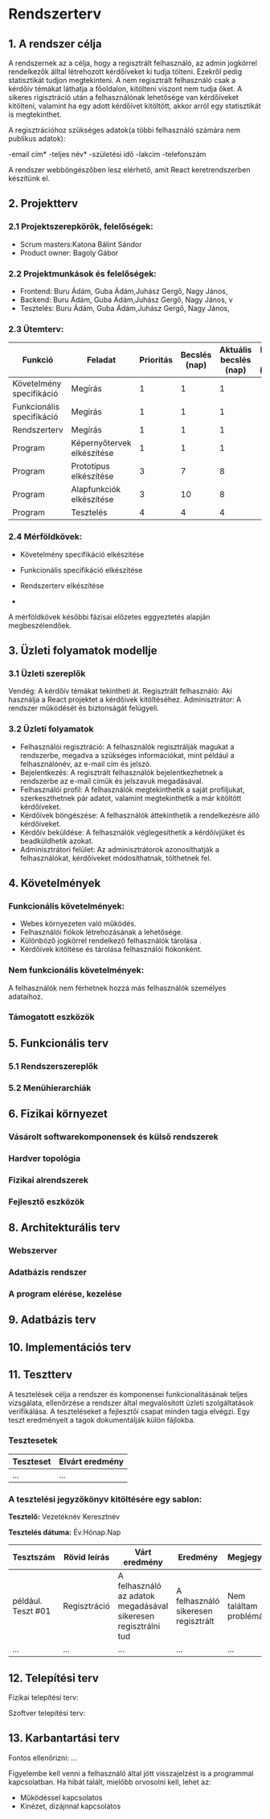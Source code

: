 # Rendszerterv
## 1. A rendszer célja

A rendszernek az a célja, hogy a regisztrált felhasználó, az admin jogkörrel rendelkezők álltal létrehozott kérdőíveket ki tudja tölteni.
Ezekről pedig statisztikát tudjon megtekinteni.
A nem regisztrált felhasználó csak a kérdőív témákat láthatja a főoldalon, kitölteni viszont nem tudja őket.
A sikeres rigisztráció után a felhasználónak lehetősége van kérdőíveket kitölteni, valamint ha egy adott kérdőívet kitöltött, akkor arról egy statisztikát is megtekinthet.



A regisztrációhoz szükséges adatok(a többi felhasználó számára nem publikus adatok):

-email cím*
-teljes név*
-születési idő
-lakcím
-telefonszám


A rendszer webböngészőben lesz elérhető, amit React keretrendszerben készítünk el.



## 2. Projektterv

### 2.1 Projektszerepkörök, felelőségek:
   * Scrum masters:Katona Bálint Sándor
   * Product owner: Bagoly Gábor
   
     
### 2.2 Projektmunkások és felelőségek:
   * Frontend: Buru Ádám, Guba Ádám,Juhász Gergő, Nagy János, 
   * Backend: Buru Ádám, Guba Ádám,Juhász Gergő, Nagy János, v
   * Tesztelés: Buru Ádám, Guba Ádám,Juhász Gergő, Nagy János, 
     
### 2.3 Ütemterv:

|Funkció                  | Feladat                                | Prioritás | Becslés (nap) | Aktuális becslés (nap) | Eltelt idő (nap) | Becsült idő (nap) |
|-------------------------|----------------------------------------|-----------|---------------|------------------------|------------------|---------------------|
|Követelmény specifikáció |Megírás                                 |         1 |             1 |                      1 |                 |                   1 |             
|Funkcionális specifikáció|Megírás                                 |         1 |             1 |                      1 |                 |                   1 |
|Rendszerterv             |Megírás                                 |         1 |             1 |                      1 |                 |                   1 |
|Program                  |Képernyőtervek elkészítése              |         1 |             1 |                      1 |                 |                   1 |
|Program                  |Prototípus elkészítése                  |         3 |             7 |                      8 |                 |                   8 |
|Program                  |Alapfunkciók elkészítése                |         3 |             10 |                      8 |                 |                   8 |
|Program                  |Tesztelés                               |         4 |             4 |                      4 |                 |                   2 |

### 2.4 Mérföldkövek:
- Követelmény specifikáció elkészítése

- Funkcionális specifikáció elkészítése

- Rendszerterv elkészítése
-
A mérföldkövek későbbi fázisai előzetes eggyeztetés alapján megbeszélendőek.

## 3. Üzleti folyamatok modellje

### 3.1 Üzleti szereplők

Vendég: A kérdőív témákat  tekintheti át.
Regisztrált felhasználó: Aki használja a React projektet a kérdőivek kitöltéséhez.
Adminisztrátor: A rendszer működését és biztonságát felügyeli.

### 3.2 Üzleti folyamatok

* Felhasználói regisztráció: A felhasználók regisztrálják magukat a rendszerbe, megadva a szükséges információkat, mint például a felhasználónév, az e-mail cím  és jelszó.
* Bejelentkezés: A regisztrált felhasználók bejelentkezhetnek a rendszerbe az e-mail címük és jelszavuk megadásával.
* Felhasználói profil: A felhasználók megtekinthetik a saját profiljukat, szerkeszthetnek pár adatot, valamint megtekinthetik a már kitöltött kérdőíveket.
* Kérdőívek böngészése: A felhasználók áttekinthetik a rendelkezésre álló kérdőíveket.
* Kérdőív beküldése: A felhasználók véglegesíthetik a kérdőívjüket és beadküldhetik azokat.
* Adminisztrátori felület: Az adminisztrátorok azonosíthatják a felhasználókat, kérdőíveket módosíthatnak, tölthetnek fel.


## 4. Követelmények

### Funkcionális követelmények:

- Webes környezeten való működés.
- Felhasználói fiókok létrehozásának a lehetősége.
- Különböző jogkörrel rendelkező felhasználók tárolása .
- Kérdőívek  kitöltése és tárolása felhasználói fiókonként.



### Nem funkcionális követelmények:

A felhasználók nem férhetnek hozzá más felhasználók személyes adataihoz.



### Támogatott eszközök

## 5. Funkcionális terv

### 5.1 Rendszerszereplők

### 5.2 Menühierarchiák

## 6. Fizikai környezet

### Vásárolt softwarekomponensek és külső rendszerek

### Hardver topológia

### Fizikai alrendszerek

### Fejlesztő eszközök


## 8. Architekturális terv

### Webszerver

### Adatbázis rendszer

### A program elérése, kezelése

## 9. Adatbázis terv

## 10. Implementációs terv

## 11. Tesztterv

A tesztelések célja a rendszer és komponensei funkcionalitásának teljes vizsgálata,
ellenőrzése a rendszer által megvalósított üzleti szolgáltatások verifikálása.
A teszteléseket a fejlesztői csapat minden tagja elvégzi.
Egy teszt eredményeit a tagok dokumentálják külön fájlokba.

### Tesztesetek

 | Teszteset | Elvárt eredmény | 
 |-----------|-----------------| 
 | ... | ... |

### A tesztelési jegyzőkönyv kitöltésére egy sablon:

**Tesztelő:** Vezetéknév Keresztnév

**Tesztelés dátuma:** Év.Hónap.Nap

Tesztszám | Rövid leírás | Várt eredmény | Eredmény | Megjegyzés
----------|--------------|---------------|----------|-----------
például. Teszt #01 | Regisztráció | A felhasználó az adatok megadásával sikeresen regisztrálni tud  | A felhasználó sikeresen regisztrált | Nem találtam problémát.
... | ... | ... | ... | ...

## 12. Telepítési terv

Fizikai telepítési terv: 

Szoftver telepítési terv: 

## 13. Karbantartási terv

Fontos ellenőrizni:
...

Figyelembe kell venni a felhasználó által jött visszajelzést is a programmal kapcsolatban.
Ha hibát talált, mielőbb orvosolni kell, lehet az:
*	Működéssel kapcsolatos
*	Kinézet, dizájnnal kapcsolatos